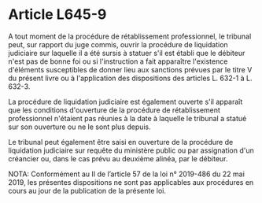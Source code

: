 # Article L645-9

A tout moment de la procédure de rétablissement professionnel, le tribunal peut, sur rapport du juge commis, ouvrir la procédure de liquidation judiciaire sur laquelle il a été sursis à statuer s'il est établi que le débiteur n'est pas de bonne foi ou si l'instruction a fait apparaître l'existence d'éléments susceptibles de donner lieu aux sanctions prévues par le titre V du présent livre ou à l'application des dispositions des articles L. 632-1 à L. 632-3.

La procédure de liquidation judiciaire est également ouverte s'il apparaît que les conditions d'ouverture de la procédure de rétablissement professionnel n'étaient pas réunies à la date à laquelle le tribunal a statué sur son ouverture ou ne le sont plus depuis.

Le tribunal peut également être saisi en ouverture de la procédure de liquidation judiciaire sur requête du ministère public ou par assignation d'un créancier ou, dans le cas prévu au deuxième alinéa, par le débiteur.

NOTA:
Conformément au II de l’article 57 de la loi n° 2019-486 du 22 mai 2019, les présentes dispositions ne sont pas applicables aux procédures en cours au jour de la publication de la présente loi.
